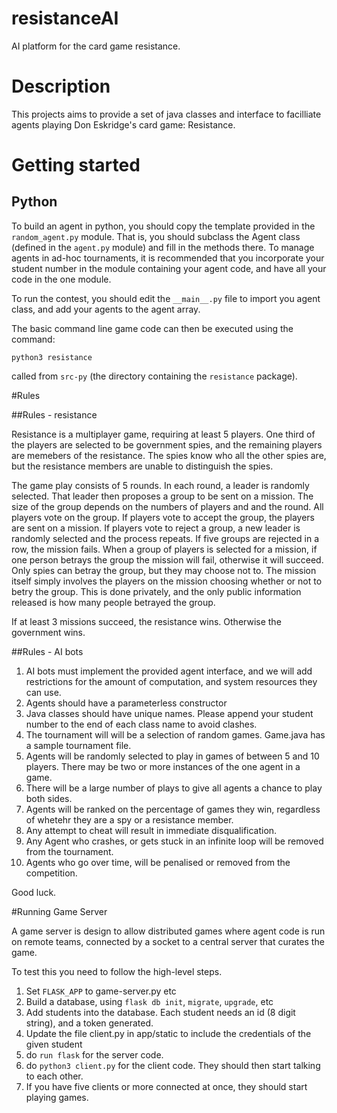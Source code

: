 # resistanceAI
AI platform for the card game resistance.

# Description
This projects aims to provide a set of java classes and interface to facilliate agents playing Don Eskridge's card game: Resistance.

# Getting started

## Python

To build an agent in python, you should copy the template provided in the `random_agent.py` module. 
That is, you should subclass the Agent class (defined in the `agent.py` module) and fill in the methods there.
To manage agents in ad-hoc tournaments, it is recommended that you incorporate your student number in the module containing your agent code,
and have all your code in the one module.

To run the contest, you should edit the `__main__.py` file to import you agent class, and add your agents to the agent array.

The basic command line game code can then be executed using the command:

`python3 resistance`

called from `src-py` (the directory containing the `resistance` package).

#Rules

##Rules - resistance

Resistance is a multiplayer game, requiring at least 5 players. One third of the players are selected to be government spies, and the remaining players are memebers of the resistance.
The spies know who all the other spies are, but the resistance members are unable to distinguish the spies.

The game play consists of 5 rounds. In each round, a leader is randomly selected. That leader then proposes a group to be sent on a mission. 
The size of the group depends on the numbers of players and and the round. All players vote on the group. 
If players vote to accept the group, the players are sent on a mission. If players vote to reject a group, a new leader is randomly selected and the process repeats.
If five groups are rejected in a row, the mission fails.
When a group of players is selected for a mission, if one person betrays the group the mission will fail, otherwise it will succeed. 
Only spies can betray the group, but they may choose not to. 
The mission itself simply involves the players on the mission choosing whether or not to betry the group. 
This is done privately, and the only public information released is how many people betrayed the group.

If at least 3 missions succeed, the resistance wins. Otherwise the government wins.

##Rules - AI bots
1. AI bots must implement the provided agent interface, and we will add restrictions for the amount of computation, and system resources they can use.
5. Agents should have a parameterless constructor
5. Java classes should have unique names. Please append your student number to the end of each class name to avoid clashes.
6. The tournament will will be a selection of random games. Game.java has a sample tournament file.
7. Agents will be randomly selected to play in games of between 5 and 10 players. There may be two or more instances of the one agent in a game.
8. There will be a large number of plays to give all agents a chance to play both sides.
9. Agents will be ranked on the percentage of games they win, regardless of whetehr they are a spy or a resistance member.
10. Any attempt to cheat will result in immediate disqualification.
11. Any Agent who crashes, or gets stuck in an infinite loop will be removed from the tournament.
12. Agents who go over time, will be penalised or removed from the competition.

Good luck.


#Running Game Server

A game server is design to allow distributed games where agent code is run on remote teams, 
connected by a socket to a central server that curates the game.

To test this you need to follow the high-level steps.

1. Set `FLASK_APP` to game-server.py etc 
2. Build a database, using `flask db init`, `migrate`, `upgrade`, etc
3. Add students into the database. Each student needs an id (8 digit string), and a token generated.
4. Update the file client.py in app/static to include the credentials of the given student
5. do `run flask` for the server code.
6. do `python3 client.py` for the client code. They should then start talking to each other. 
7. If you have five clients or more connected at once, they should start playing games.   


